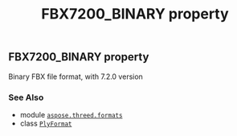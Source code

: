 ﻿---
title: FBX7200_BINARY property
second_title: Aspose.3D for Python via .NET API References
description: 
type: docs
weight: 190
url: /python-net/aspose.threed.formats/plyformat/fbx7200_binary/
is_root: false
---

## FBX7200_BINARY property


Binary FBX file format, with 7.2.0 version

### See Also
* module [`aspose.threed.formats`](../../)
* class [`PlyFormat`](/3d/python-net/aspose.threed.formats/plyformat)
